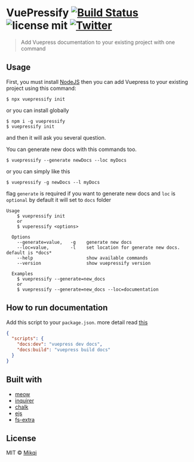 # VuePressify [![Build Status](https://travis-ci.org/mikqi/vuepressify.svg?branch=master&longCache=true)](https://travis-ci.org/mikqi/vuepressify) ![license mit](https://img.shields.io/github/license/mikqi/vuepressify.svg?longCache=true) [![Twitter](https://img.shields.io/twitter/url/https/github.com/mikqi/vuepressify.svg)](https://twitter.com/intent/tweet?text=Add%20Vuepress%20to%20your%20existing%20project%20with%20Vuepressify%20🎉🎉%20:&url=https%3A%2F%2Fgithub.com%2Fmikqi%2Fvuepressify)


> Add Vuepress documentation to your existing project with one command

## Usage
First, you must install [NodeJS](https://nodejs.org) then you can add Vuepress to your existing project using this command:

```
$ npx vuepressify init
```
or you can install globally
```
$ npm i -g vuepressify
$ vuepressify init
```

and then it will ask you several question.

You can generate new docs with this commands too.

```
$ vuepressify --generate newDocs --loc myDocs
```
or you can simply like this
```
$ vuepressify -g newDocs --l myDocs
```
flag `generate` is required if you want to generate new docs and `loc` is `optional` by default it will set to `docs` folder

```
Usage
    $ vuepressify init
    or
    $ vuperessify <options>

  Options
    --generate=value,   -g    generate new docs
    --loc=value,        -l    set location for generate new docs. default is *docs*
    --help                    show available commands
    --version                 show vuepressify version

  Examples
    $ vuepressify --generate=new_docs
    or
    $ vuepressify --generate=new_docs --loc=documentation
```

## How to run documentation

Add this script to your `package.json`. more detail read [this](https://vuepress.vuejs.org/guide/getting-started.html#inside-an-existing-project)

```json
{
  "scripts": {
    "docs:dev": "vuepress dev docs",
    "docs:build": "vuepress build docs"
  }
}
```

## Built with
* [meow](https://github.com/sindresorhus/meow)
* [inquirer](https://github.com/SBoudrias/Inquirer.js)
* [chalk](https://github.com/chalk/chalk)
* [ejs](https://github.com/tj/ejs)
* [fs-extra](https://github.com/jprichardson/node-fs-extra)

## License
MIT © [Mikqi](http://this.rivki.id)